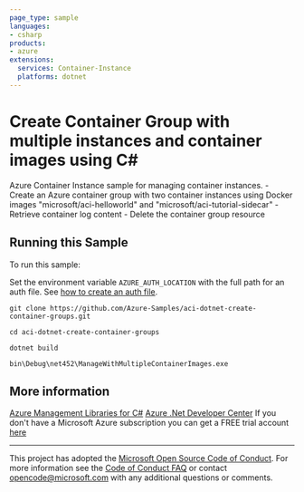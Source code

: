 ```yaml
---
page_type: sample
languages:
- csharp
products:
- azure
extensions:
  services: Container-Instance
  platforms: dotnet
---
```


# Create Container Group with multiple instances and container images using C# #

 Azure Container Instance sample for managing container instances.
    - Create an Azure container group with two container instances using Docker images "microsoft/aci-helloworld" and "microsoft/aci-tutorial-sidecar"
    - Retrieve container log content
    - Delete the container group resource


## Running this Sample ##

To run this sample:

Set the environment variable `AZURE_AUTH_LOCATION` with the full path for an auth file. See [how to create an auth file](https://github.com/Azure/azure-libraries-for-net/blob/master/AUTH.md).

    git clone https://github.com/Azure-Samples/aci-dotnet-create-container-groups.git

    cd aci-dotnet-create-container-groups

    dotnet build

    bin\Debug\net452\ManageWithMultipleContainerImages.exe

## More information ##

[Azure Management Libraries for C#](https://github.com/Azure/azure-libraries-for-net)
[Azure .Net Developer Center](https://azure.microsoft.com/en-us/develop/net/)
If you don't have a Microsoft Azure subscription you can get a FREE trial account [here](http://go.microsoft.com/fwlink/?LinkId=330212)

---

This project has adopted the [Microsoft Open Source Code of Conduct](https://opensource.microsoft.com/codeofconduct/). For more information see the [Code of Conduct FAQ](https://opensource.microsoft.com/codeofconduct/faq/) or contact [opencode@microsoft.com](mailto:opencode@microsoft.com) with any additional questions or comments.
